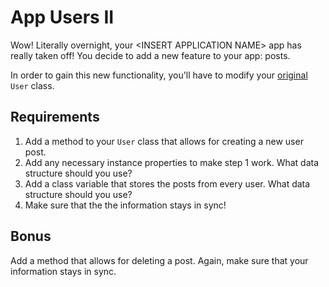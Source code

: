 # App Users II

Wow!  Literally overnight, your \<INSERT APPLICATION NAME\> app has really taken off!  You decide to add a new feature to your app: posts.

In order to gain this new functionality, you'll have to modify your [original](https://github.com/deltaplatoonew/app-users) `User` class.

## Requirements

1. Add a method to your `User` class that allows for creating a new user post.
2. Add any necessary instance properties to make step 1 work.  What data structure should you use?
3. Add a class variable that stores the posts from every user.  What data structure should you use?
4. Make sure that the the information stays in sync!

## Bonus

Add a method that allows for deleting a post.  Again, make sure that your information stays in sync.
